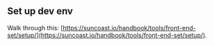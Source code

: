 ## Set up dev env

Walk through this: [https://suncoast.io/handbook/tools/front-end-set/setup/](https://suncoast.io/handbook/tools/front-end-set/setup/).

